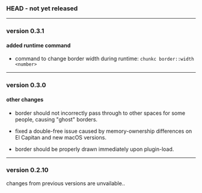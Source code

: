 ### HEAD -  not yet released

----------

### version 0.3.1

#### added runtime command

 - command to change border width during runtime: `chunkc border::width <number>`

----------

### version 0.3.0

#### other changes

- border should not incorrectly pass through to other spaces for some people, causing "ghost" borders.

- fixed a double-free issue caused by memory-ownership differences on El Capitan and new macOS versions.

- border should be properly drawn immediately upon plugin-load.

----------

### version 0.2.10

changes from previous versions are unvailable..
